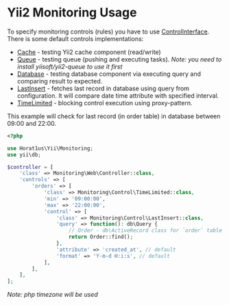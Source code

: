 # Yii2 Monitoring Usage

To specify monitoring controls (rules) you have to use [ControlInterface](../src/ControlInterface.php).
There is some default controls implementations:

- [Cache](../src/Control/Cache.php) - testing Yii2 cache component (read/write)
- [Queue](../src/Control/Queue.php) - testing queue (pushing and executing tasks).
*Note: you need to install yiisoft/yii2-queue to use it first*
- [Database](../src/Control/Database.php) - testing database component via executing query
and comparing result to expected.
- [LastInsert](../src/Control/LastInsert.php) - fetches last record in database using query from configuration.
It will compare date time attribute with specified interval.
- [TimeLimited](../src/Control/TimeLimited.php) - blocking control execution using proxy-pattern.

This example will check for last record (in order table) in database between 09:00 and 22:00.    
```php
<?php

use Horat1us\Yii\Monitoring;
use yii\db;

$controller = [
    'class' => Monitoring\Web\Controller::class,
    'controls' => [
        'orders' => [
            'class' => Monitoring\Control\TimeLimited::class,
            'min' => '09:00:00',
            'max' => '22:00:00',
            'control' => [
                'class' => Monitoring\Control\LastInsert::class,    
                'query' => function(): db\Query {
                    // Order - db\ActiveRecord class for `order` table
                    return Order::find();
                },
                'attribute' => 'created_at', // default
                'format' => 'Y-m-d H:i:s', // default
            ],
        ],    
    ],
];
```
*Note: php timezone will be used*
